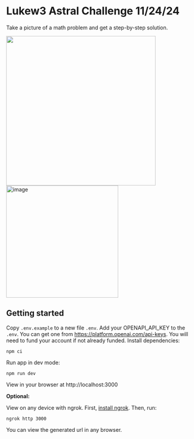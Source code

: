 # Lukew3 Astral Challenge 11/24/24

Take a picture of a math problem and get a step-by-step solution.

<img src="https://github.com/user-attachments/assets/f4ffb6ac-b5b9-46de-9c91-2426450437b2" width="400" />
<img width="300" alt="image" src="https://github.com/user-attachments/assets/b47ec22b-82e0-41c7-8cb3-9567b0c0ef49">

## Getting started
Copy `.env.example` to a new file `.env`.
Add your OPENAPI_API_KEY to the `.env`. You can get one from https://platform.openai.com/api-keys. You will need to fund your account if not already funded. 
Install dependencies:
```
npm ci
```
Run app in dev mode:
```
npm run dev
```
View in your browser at http://localhost:3000

**Optional:**

View on any device with ngrok.
First, [install ngrok](https://download.ngrok.com/).
Then, run:
```
ngrok http 3000
```
You can view the generated url in any browser.
